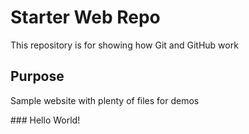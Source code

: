 # Starter Web Repo

This repository is for showing how Git and GitHub work

## Purpose

Sample website with plenty of files for demos



\### Hello World!

